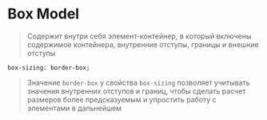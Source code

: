 # Box Model 
> Содержит внутри себя элемент-контейнер, в который включены содержимое контейнера, внутренние отступы, границы и внешние отступы
```
box-sizing: border-box;
```
> Значение ```border-box``` у свойства ```box-sizing``` позволяет учитывать значения внутренних отступов и границ, чтобы сделать расчет размеров более предсказуемым и упростить работу с элементами в дальнейшем